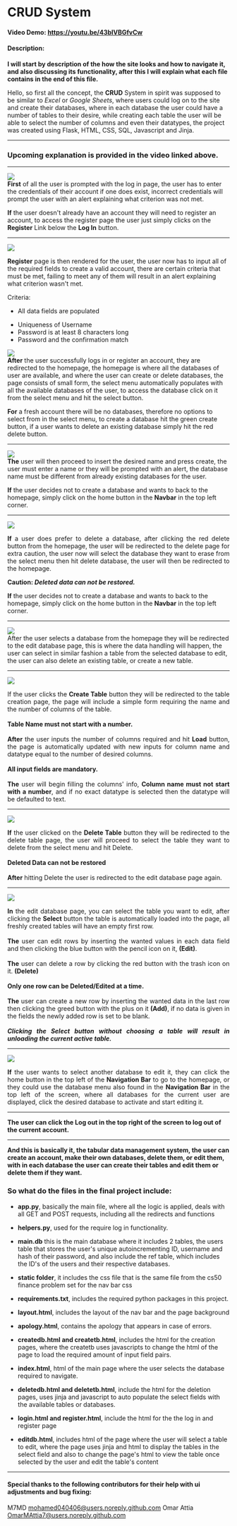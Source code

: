 # CRUD System
#### Video Demo:  <https://youtu.be/43bIVBGfvCw>
#### Description:

**I will start by description of the how the site looks and how to navigate it, and also discussing its functionality, after this I will explain what each file contains in the end of this file.**

Hello, so first all the concept, the **CRUD** System in spirit was supposed to be similar to *Excel* or *Google Sheets*, where users could log on to the site and create their databases,
where in each database the user could have a number of tables to their desire, while creating each table the user will be able to select the number of columns and even their datatypes, the project was created using Flask, HTML, CSS, SQL, Javascript and Jinja.

---

### **Upcoming explanation is provided in the video linked above.**

---
<img src="/Images/Log in.png"><br>
**First** of all the user is prompted with the log in page, the user has to enter the credentials of their account if one does exist, incorrect credentials will prompt the user with an alert explaining what criterion was not met.

**If** the user doesn't already have an account they will need to register an account, to access the register page the user just simply clicks on the **Register** Link below the **Log In** button.

---

<img src="/Images/Register.png"><br>

**Register** page is then rendered for the user, the user now has to input all of the required fields to create a valid account, there are certain criteria that must be met, failing to meet any of them will result in an alert explaining what criterion wasn't met.

Criteria:
* All data fields are populated
- Uniqueness of Username
- Password is at least 8 characters long
- Password and the confirmation match

<img src="/Images/HomePage.png"><br>
**After** the user successfully logs in or register an account, they are redirected to the homepage, the homepage is where all the databases of user are available, and where the user can create or delete databases, the page consists of small form, the select menu automatically populates with all the available databases of the user, to access the database click on it from the select menu and hit the select button. 

**For** a fresh account there will be no databases, therefore no options to select from in the select menu, to create a database hit the green create button, if a user wants to delete an existing database simply hit the red delete button.

---
<img src="/Images/CreateDB.png"><br>
**The** user will then proceed to insert the desired name and press create, the user must enter a name or they will be prompted with an alert, the database name must be different from already existing databases for the user.

**If** the user decides not to create a database and wants to back to the homepage, simply click on the home button in the **Navbar** in the top left corner.

---
<img src="/Images/DeleteDB.png"><br>
<div style="text-align: justify; text-justify: inter-word;">
<b>If</b> a user does prefer to delete a database, after clicking the red delete button from the homepage, the user will be redirected to the delete page for extra caution, the user now will select the database they want to erase from the select menu then hit delete database, the user will then be redirected to the homepage. 
</div>

**Caution: *Deleted data can not be restored.***

**If** the user decides not to create a database and wants to back to the homepage, simply click on the home button in the **Navbar** in the top left corner.

---
<img src="/Images/EditDB.png"><br>
 After the user selects a database from the homepage they will be redirected to the edit database page, this is where the data handling will happen, the user can select in similar fashion a table from the selected database to edit, the user can also delete an existing table, or create a new table.

---
<img src="/Images/CreateTB.png"><br>
<div style="text-align: justify; text-justify: inter-word;">
If the user clicks the <b>Create Table</b> button they will be redirected to the table creation page, the page will include a simple form requiring the name and the number of columns of the table.
<br><br>
<b>Table Name must not start with a number. </b>
<br><br>
<b>After</b> the user inputs the number of columns required and hit <b>Load</b> button, the page is automatically updated with new inputs for column name and datatype equal to the number of desired columns.
<br><br>
<b>All input fields are mandatory.</b>
<br><br>
<b>The</b> user will begin filling the columns' info, <b>Column name must not start with a number</b>, and if no exact datatype is selected then the datatype will be defaulted to text.
</div>

---
<img src="/Images/DeleteTB.png"><br>
<div style="text-align: justify; text-justify: inter-word;">
<b>If</b> the user clicked on the <b>Delete Table</b> button they will be redirected to the delete table page, the user will proceed to select the table they want to delete from the select menu and hit Delete.
<br><br>
<b>Deleted Data can not be restored</b>
<br><br>
<b>After</b> hitting Delete the user is redirected to the edit database page again.
</div>

---
<img src="/Images/table.png"><br>
<div style="text-align: justify; text-justify: inter-word;">
<b>In</b> the edit database page, you can select the table you want to edit, after clicking the  <b>Select</b> button the table is automatically loaded into the page, all freshly created tables will have an empty first row.
<br><br>
<b>The</b> user can edit rows by inserting the wanted values in each data field and then clicking the blue button with the pencil icon on it, <b>(Edit)</b>.
<br><br>
<b>The</b> user can delete a row by clicking the red button with the trash icon on it. <b>(Delete)</b>
<br><br>
<b>Only one row can be Deleted/Edited at a time.</b>
<br><br>
<b>The</b> user can create a new row by inserting the wanted data in the last row then clicking the greed button with the plus on it <b>(Add)</b>, if no data is given in the fields the newly added row is set to be blank.
<br><br>
<b><i>Clicking the Select button without choosing a table will result in unloading the current active table.</i></b>

</div>

---
<img src="/Images/DatabaseMenu.png"><br>
<div style="text-align: justify; text-justify: inter-word;">
<b>If</b> the user wants to select another database to edit it, they can click the home button in the top left of the <b>Navigation Bar</b> to go to the homepage, or they could use the database menu also found in the <b>Navigation Bar</b> in the top left of the screen, where all databases for the current user are displayed, click the desired database to activate and start editing it.
</div>

---

**The user can click the Log out in the top right of the screen to log out of the current account.**

---

**And this is basically it, the tabular data management system, the user can create an account, make their own databases, delete them, or edit them, with in each database the user can create their tables and edit them or delete them if they want.**

### So what do the files in the final project include:
- **app.py**, basically the main file, where all the logic is applied, deals with all GET and POST requests, including all the redirects and functions
- **helpers.py**, used for the require log in functionality.
- **main.db** this is the main database where it includes 2 tables, the users table that stores the user's unique autoincrementing ID, username and hash of their password, and also include the ref table, which includes the ID's of the users and their respective databases.

- **static folder**, it includes the css file that is the same file from the cs50 finance problem set for the nav bar css
- **requirements.txt**, includes the required python packages in this project.
- **layout.html**, includes the layout of the nav bar and the page background
- **apology.html**, contains the apology that appears in case of errors.
- **createdb.html and createtb.html**, includes the html for the creation pages, where the createtb uses javascripts to change the html of the page to load the required amount of input field pairs.

- **index.html**, html of the main page where the user selects the database required to navigate.
- **deletedb.html and deletetb.html**, include the html for the deletion pages, uses jinja and javascript to auto populate the select fields with the available tables or databases.

- **login.html and register.html**, include the html for the the log in and register page

- **editdb.html**, includes html of the page where the user will select a table to edit, where the page uses jinja and html to display the tables in the select field and also to change the page's html to view the table once selected by the user and edit the table's content

---

#### **Special thanks to the following contributors for their help with ui adjustments and bug fixing:**
M7MD <mohamed040406@users.noreply.github.com>
Omar Attia <OmarMAttia7@users.noreply.github.com>